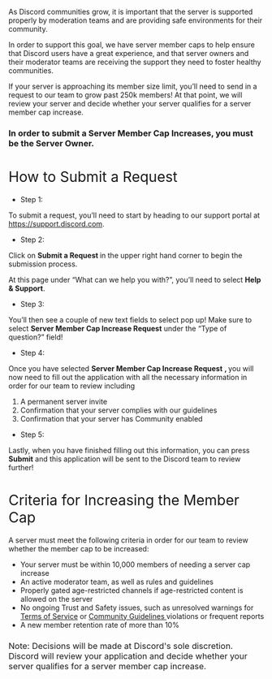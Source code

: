 <p><span style="font-weight: 400;">As Discord communities grow, it is important that the server is supported properly by moderation teams and are providing safe environments for their community. </span></p>
<p><span style="font-weight: 400;">In order to support this goal, we have server member caps to help ensure that Discord users have a great experience, and that server owners and their moderator teams are receiving the support they need to foster healthy communities. </span></p>
<p>If your server is approaching its member size limit, you’ll need to send in a request to our team to grow past 250k members! At that point, we will review your server and decide whether your server qualifies for a server member cap increase.</p>
<h3>In order to submit a Server Member Cap Increases, you must be the Server Owner.</h3>
<h1><span style="font-weight: 400;">How to Submit a Request</span></h1>
<ul>
    <li><span style="font-weight: 400;"><span class="wysiwyg-font-size-large">Step 1:</span> </span></li>
</ul>
<p><span style="font-weight: 400;">To submit a request, you’ll need to start by heading to our support portal at </span><a href="https://support.discord.com/hc/en-us"><span style="font-weight: 400;">https://support.discord.com</span></a><span style="font-weight: 400;">. </span></p>
<ul>
    <li><span class="wysiwyg-font-size-large">Step 2: </span></li>
</ul>
<p><span style="font-weight: 400;">Click on </span><strong>Submit a Request </strong><span style="font-weight: 400;">in the upper right hand corner to begin the submission process. </span></p>
<p><span style="font-weight: 400;">At this page under “What can we help you with?”, you’ll need to select </span><strong>Help &amp; Support</strong><span style="font-weight: 400;">.</span></p>
<ul>
    <li><span class="wysiwyg-font-size-large" style="font-weight: 400;">Step 3:</span></li>
</ul>
<p><span style="font-weight: 400;">You’ll then see a couple of new text fields to select pop up! Make sure to select </span><strong>Server Member Cap Increase Request</strong><span style="font-weight: 400;"> under the “Type of question?” field! </span></p>
<ul>
    <li><span class="wysiwyg-font-size-large" style="font-weight: 400;">Step 4:</span></li>
</ul>
<p><span style="font-weight: 400;">Once you have selected <strong>Server Member Cap Increase Request</strong> </span><strong>, </strong><span style="font-weight: 400;">you will now need to fill out the application with all the necessary information in order for our team to review including</span></p>
<ol>
    <li style="font-weight: 400;"><span style="font-weight: 400;">A permanent server invite </span></li>
    <li style="font-weight: 400;"><span style="font-weight: 400;">Confirmation that your server complies with our guidelines</span></li>
    <li style="font-weight: 400;"><span style="font-weight: 400;">Confirmation that your server has Community enabled</span></li>
</ol>
<ul>
    <li><span class="wysiwyg-font-size-large" style="font-weight: 400;">Step 5: </span></li>
</ul>
<p><span style="font-weight: 400;">Lastly, when you have finished filling out this information, you can press </span><strong>Submit</strong><span style="font-weight: 400;"> and this application will be sent to the Discord team to review further! </span></p>
<h1><span style="font-weight: 400;">Criteria for Increasing the Member Cap</span></h1>
<p><span style="font-weight: 400;">A server must meet the following criteria in order for our team to review whether the member cap to be increased: </span></p>
<ul>
    <li style="font-weight: 400;"><span style="font-weight: 400;">Your server must be within 10,000 members of needing a server cap increase</span></li>
    <li style="font-weight: 400;"><span style="font-weight: 400;">An active moderator team, as well as rules and guidelines</span></li>
    <li style="font-weight: 400;"><span style="font-weight: 400;">Properly gated age-restricted channels if age-restricted content is allowed on the server</span></li>
    <li style="font-weight: 400;">
        <span style="font-weight: 400;">No ongoing Trust and Safety issues, such as unresolved warnings for </span><a href="https://discord.com/terms"><span style="font-weight: 400;">Terms of Service</span></a><span style="font-weight: 400;"> or </span><a href="https://discord.com/guidelines"><span style="font-weight: 400;">Community Guidelines </span></a><span style="font-weight: 400;">violations or frequent reports</span>
    </li>
    <li style="font-weight: 400;"><span style="font-weight: 400;">A new member retention rate of more than 10%</span></li>
</ul>
<h3><span style="font-weight: 400;">Note: Decisions will be made at Discord's sole discretion. Discord will review your application and decide whether your server qualifies for a server member cap increase. </span></h3>